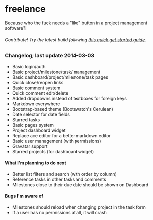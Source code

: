 freelance
=========

Because who the fuck needs a "like" button in a project management software?!

###### Contribute! Try the latest build following [this quick get started guide](https://github.com/tbergeron/freelance/wiki/Get-Started).

### Changelog; last update 2014-03-03
- Basic login/auth
- Basic project/milestone/task/ management
- Basic dashboard/project/milestone/task pages
- Quick close/reopen links
- Basic comment system
- Quick comment edit/delete
- Added dropdowns instead of textboxes for foreign keys
- Markdown everywhere
- Bootstrap-based theme (Bootswatch's Cerulean)
- Date selector for date fields
- Starred tasks
- Basic pages system
- Project dashboard widget
- Replace ace editor for a better markdown editor
- Basic user management (with permissions)
- Gravatar support
- Starred projects (for dashboard widget)

#### What I'm planning to do next
- Better list filters and search (with order by column)
- Reference tasks in other tasks and comments
- Milestones close to their due date should be shown on Dashboard

#### Bugs I'm aware of
- Milestones should reload when changing project in the task form
- If a user has no permissions at all, it will crash
